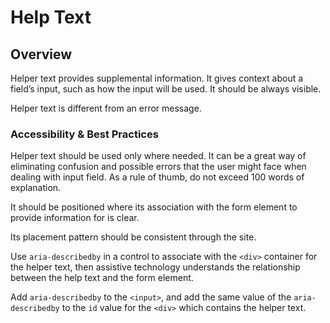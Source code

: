 # Help Text

## Overview

Helper text provides supplemental information. It gives context about a field’s input, such as how the input will be used. It should be always visible.

Helper text is different from an error message. 

### Accessibility & Best Practices

Helper text should be used only where needed. It can be a great way of eliminating confusion and possible errors that the user might face when dealing with input field. As a rule of thumb, do not exceed 100 words of explanation.

It should be positioned where its association with the form element to provide information for is clear.

Its placement pattern should be consistent through the site.

Use `aria-describedby` in a control to associate with the `<div>` container for the helper text, then assistive technology understands the relationship between the help text and the form element.

Add `aria-describedby` to the `<input>`, and add the same value of the `aria-describedby` to the `id` value for the `<div>` which contains the helper text.

